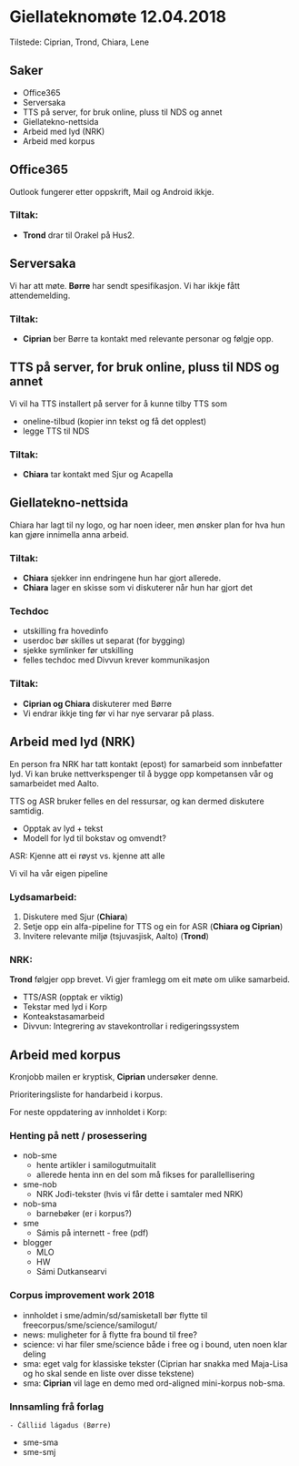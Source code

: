 # Giellateknomøte 12.04.2018

Tilstede: Ciprian, Trond, Chiara, Lene

## Saker

* Office365
* Serversaka
* TTS på server, for bruk online, pluss til NDS og annet
* Giellatekno-nettsida
* Arbeid med lyd (NRK)
* Arbeid med korpus

## Office365

Outlook fungerer etter oppskrift, Mail og Android ikkje.

### Tiltak:
* **Trond** drar til Orakel på Hus2.

## Serversaka

Vi har att møte.
**Børre** har sendt spesifikasjon.
Vi har ikkje fått attendemelding.

### Tiltak:
* **Ciprian** ber Børre ta kontakt med relevante personar og følgje opp.

## TTS på server, for bruk online, pluss til NDS og annet
Vi vil ha TTS installert på server for å kunne tilby TTS som
* oneline-tilbud (kopier inn tekst og få det opplest)
* legge TTS til NDS

### Tiltak:
* **Chiara** tar kontakt med Sjur og Acapella

## Giellatekno-nettsida
Chiara har lagt til ny logo, og har noen ideer, men ønsker plan for hva hun kan gjøre innimella anna arbeid.

### Tiltak:
* **Chiara** sjekker inn endringene hun har gjort allerede.
* **Chiara** lager en skisse som vi diskuterer når hun har gjort det


### Techdoc
* utskilling fra hovedinfo
* userdoc bør skilles ut separat (for bygging)
* sjekke symlinker før utskilling
* felles techdoc med Divvun krever kommunikasjon

### Tiltak:
* **Ciprian og Chiara** diskuterer med Børre
* Vi endrar ikkje ting før vi har nye servarar på plass.

## Arbeid med lyd (NRK)
En person fra NRK har tatt kontakt (epost) for samarbeid som innbefatter lyd.
Vi kan bruke nettverkspenger til å bygge opp kompetansen vår og samarbeidet med Aalto.

TTS og ASR bruker felles en del ressursar, og kan dermed diskutere samtidig.
* Opptak av lyd + tekst
* Modell for lyd til bokstav og omvendt?

ASR: Kjenne att ei røyst vs. kjenne att alle

Vi vil ha vår eigen pipeline

### Lydsamarbeid:

1. Diskutere med Sjur (**Chiara**)
1. Setje opp ein alfa-pipeline for TTS og ein for ASR (**Chiara og Ciprian**)
1. Invitere relevante miljø (tsjuvasjisk, Aalto) (**Trond**)

### NRK:

**Trond** følgjer opp brevet. Vi gjer framlegg om eit møte om ulike samarbeid.

* TTS/ASR (opptak er viktig)
* Tekstar med lyd i Korp
* Konteakstasamarbeid
* Divvun: Integrering av stavekontrollar i redigeringssystem

## Arbeid med korpus

Kronjobb mailen er kryptisk, **Ciprian** undersøker denne.

Prioriteringsliste for handarbeid i korpus.

For neste oppdatering av innholdet i Korp:

### Henting på nett / prosessering
* nob-sme
    - hente artikler i samilogutmuitalit
    - allerede henta inn en del som må fikses for parallellisering
* sme-nob
    - NRK Jođi-tekster (hvis vi får dette i samtaler med NRK)
* nob-sma
    - barnebøker (er i korpus?)
* sme
    - Sámis på internett - free (pdf)
* blogger
    - MLO
    - HW
    - Sámi Dutkansearvi

### Corpus improvement work 2018
* innholdet i sme/admin/sd/samisketall bør flytte til freecorpus/sme/science/samilogut/
* news: muligheter for å flytte fra bound til free?
* science: vi har filer sme/science både i free og i bound, uten noen klar deling
* sma: eget valg for klassiske tekster (Ciprian har snakka med Maja-Lisa og ho skal sende en liste over disse tekstene)
* sma: **Ciprian** vil lage en demo med ord-aligned mini-korpus nob-sma.

### Innsamling frå forlag
    - Čálliid lágadus (Børre)
* sme-sma
* sme-smj
